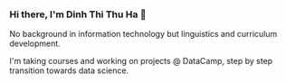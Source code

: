 ### Hi there, I'm Dinh Thi Thu Ha 👋
No background in information technology but linguistics and curriculum development.

I'm taking courses and working on projects @ DataCamp, step by step transition towards data science.

<!-- At the age of 27, I'm just getting warmed up in data science with the goal of enabling a more creative mindset in problem solving.
My previous experience is limited to social sciences such as linguistics, journalism, and curriculum development. And now I'm starting to digitalize myself by delving into the field of data science. I begin by taking courses and working on guided projects on DataCamp. 

![visitors](https://visitor-badge.glitch.me/badge?page_id=${dinhtthuha}.${dinhtthuha})

<img height="180em" src="https://github-readme-stats.vercel.app/api?username=dinhtthuha&show_icons=true&hide_border=true&&count_private=true&include_all_commits=true" />


-->
<!--
**dinhtthuha/dinhtthuha** is a ✨ _special_ ✨ repository because its `README.md` (this file) appears on your GitHub profile.

Here are some ideas to get you started:

- 🔭 I’m currently working on ...
- 🌱 I’m currently learning ...
- 👯 I’m looking to collaborate on ...
- 🤔 I’m looking for help with ...
- 💬 Ask me about ...
- 📫 How to reach me: ...
- 😄 Pronouns: ...
- ⚡ Fun fact: ...
-->
